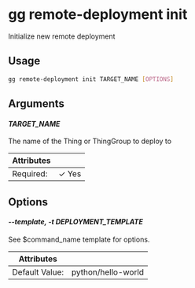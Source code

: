 # gg remote-deployment init

Initialize new remote deployment

## Usage

```bash
gg remote-deployment init TARGET_NAME [OPTIONS]
```

## Arguments

#### *TARGET_NAME*

The name of the Thing or ThingGroup to deploy to

| Attributes      | &nbsp;
|-----------------|-------------
| Required:       | ✓ Yes

## Options

#### *--template, -t DEPLOYMENT_TEMPLATE*

See $command_name template for options.

| Attributes      | &nbsp;
|-----------------|-------------
| Default Value:  | python/hello-world


